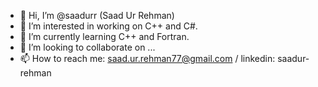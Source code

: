 - 👋 Hi, I’m @saadurr (Saad Ur Rehman)
- 👀 I’m interested in working on C++ and C#.
- 🌱 I’m currently learning C++ and Fortran.
- 💞️ I’m looking to collaborate on ...
- 📫 How to reach me: saad.ur.rehman77@gmail.com / linkedin: saadur-rehman

<!---
saadurr/saadurr is a ✨ special ✨ repository because its `README.md` (this file) appears on your GitHub profile.
You can click the Preview link to take a look at your changes.
--->
